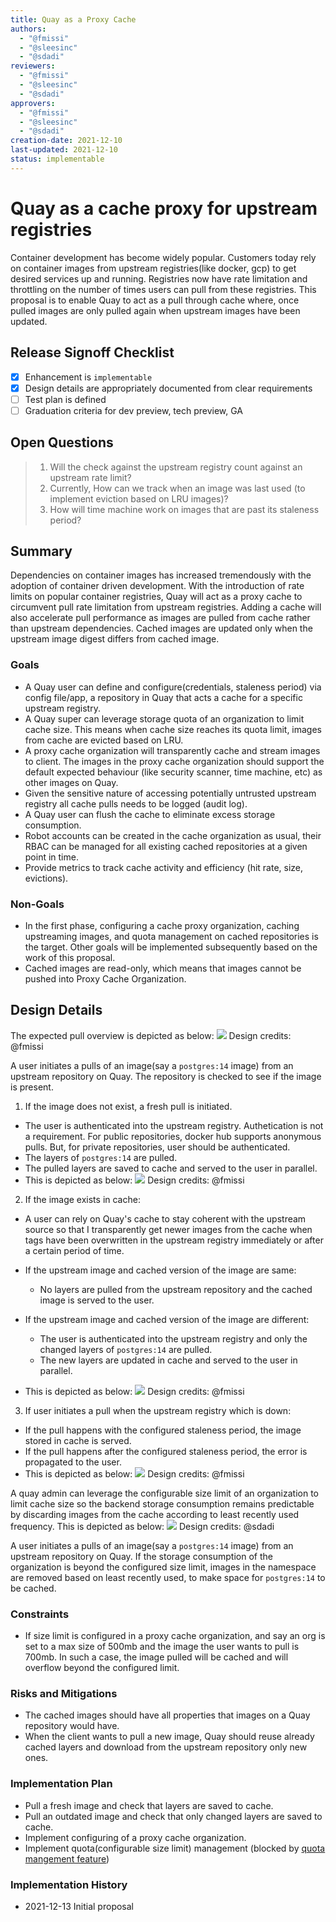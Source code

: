 ```yaml
---
title: Quay as a Proxy Cache
authors:
  - "@fmissi"
  - "@sleesinc"
  - "@sdadi"
reviewers:
  - "@fmissi"
  - "@sleesinc"
  - "@sdadi"
approvers:
  - "@fmissi"
  - "@sleesinc"
  - "@sdadi"
creation-date: 2021-12-10
last-updated: 2021-12-10
status: implementable
---
```


# Quay as a cache proxy for upstream registries

Container development has become widely popular. Customers today rely on container images from upstream registries(like docker, gcp) to get desired services up and running.
Registries now have rate limitation and throttling on the number of times users can pull from these registries.
This proposal is to enable Quay to act as a pull through cache where, once pulled images are only pulled again when upstream images have been updated.   

## Release Signoff Checklist

- [x] Enhancement is `implementable`
- [x] Design details are appropriately documented from clear requirements
- [ ] Test plan is defined
- [ ] Graduation criteria for dev preview, tech preview, GA

## Open Questions

 > 1. Will the check against the upstream registry count against an upstream rate limit?
 > 2. Currently, How can we track when an image was last used (to implement eviction based on LRU images)?
 > 3. How will time machine work on images that are past its staleness period?

## Summary

Dependencies on container images has increased tremendously with the adoption of container driven development. With the introduction of rate limits
on popular container registries, Quay will act as a proxy cache to circumvent pull rate limitation from upstream registries. Adding a cache will also
accelerate pull performance as images are pulled from cache rather than upstream dependencies. Cached images are updated only when the upstream
image digest differs from cached image. 

### Goals

* A Quay user can define and configure(credentials, staleness period) via config file/app, a repository in Quay that acts a cache for a specific upstream registry.
* A Quay super can leverage storage quota of an organization to limit cache size. This means when cache size reaches its quota limit,
  images from cache are evicted based on LRU.
* A proxy cache organization will transparently cache and stream images to client. The images in the proxy cache organization should
  support the default expected behaviour (like security scanner, time machine, etc) as other images on Quay.
* Given the sensitive nature of accessing potentially untrusted upstream registry all cache pulls needs to be logged (audit log).
* A Quay user can flush the cache to eliminate excess storage consumption.
* Robot accounts can be created in the cache organization as usual, their RBAC can be managed for all existing cached repositories at a given point in time.
* Provide metrics to track cache activity and efficiency (hit rate, size, evictions).

### Non-Goals

* In the first phase, configuring a cache proxy organization, caching upstreaming images, and quota management on cached repositories is the target.
  Other goals will be implemented subsequently based on the work of this proposal.
* Cached images are read-only, which means that images cannot be pushed into Proxy Cache Organization.

## Design Details

The expected pull overview is depicted as below:
![](https://user-images.githubusercontent.com/11522230/145866763-58f44c94-839b-4edb-a95b-b9c3648cf187.png)
Design credits: @fmissi

A user initiates a pulls of an image(say a `postgres:14` image) from an upstream repository on Quay. The repository is checked to see if the image is present.
1. If the image does not exist, a fresh pull is initiated.
  * The user is authenticated into the upstream registry. Authetication is not a requirement. For public repositories, docker hub supports anonymous pulls.
    But, for private repositories, user should be authenticated.
  * The layers of `postgres:14` are pulled.
  * The pulled layers are saved to cache and served to the user in parallel.
  * This is depicted as below:
    ![](https://user-images.githubusercontent.com/11522230/145871778-da01585a-7b1b-4c98-903f-809c214578da.png)
    Design credits: @fmissi

2. If the image exists in cache:
  * A user can rely on Quay's cache to stay coherent with the upstream source so that I transparently get newer images from the cache
     when tags have been overwritten in the upstream registry immediately or after a certain period of time.
  * If the upstream image and cached version of the image are same:
    * No layers are pulled from the upstream repository and the cached image is served to the user.

  * If the upstream image and cached version of the image are different:
    * The user is authenticated into the upstream registry and only the changed layers of `postgres:14` are pulled.
    * The new layers are updated in cache and served to the user in parallel.
  * This is depicted as below:
    ![](https://user-images.githubusercontent.com/11522230/145872216-31350e08-6746-4e34-aebf-e59a7bf6b372.png)
    Design credits: @fmissi

3. If user initiates a pull when the upstream registry which is down:
  * If the pull happens with the configured staleness period, the image stored in cache is served.
  * If the pull happens after the configured staleness period, the error is propagated to the user.
  * This is depicted as below:
    ![](https://user-images.githubusercontent.com/11522230/145878373-c23d094b-709d-4859-b875-013ea33e34f7.png)
    Design credits: @fmissi

A quay admin can leverage the configurable size limit of an organization to limit cache size so the backend storage consumption remains predictable
by discarding images from the cache according to least recently used frequency.
This is depicted as below:
![](https://user-images.githubusercontent.com/11522230/145884935-df19297f-96b5-4c1c-9cdc-e199e04df176.png)
Design credits: @sdadi

A user initiates a pulls of an image(say a `postgres:14` image) from an upstream repository on Quay. If the storage consumption of the organization
is beyond the configured size limit, images in the namespace are removed based on least recently used, to make space for `postgres:14` to be cached.

### Constraints

* If size limit is configured in a proxy cache organization, and say an org is set to a max size of 500mb and the image the user wants to pull is 700mb.
  In such a case, the image pulled will be cached and will overflow beyond the configured limit.

### Risks and Mitigations

* The cached images should have all properties that images on a Quay repository would have.
* When the client wants to pull a new image, Quay should reuse already cached layers and download from the upstream repository only new ones.

### Implementation Plan

* Pull a fresh image and check that layers are saved to cache.
* Pull an outdated image and check that only changed layers are saved to cache.
* Implement configuring of a proxy cache organization.
* Implement quota(configurable size limit) management (blocked by [quota mangement feature](https://issues.redhat.com/browse/PROJQUAY-302))

### Implementation History

* 2021-12-13 Initial proposal
